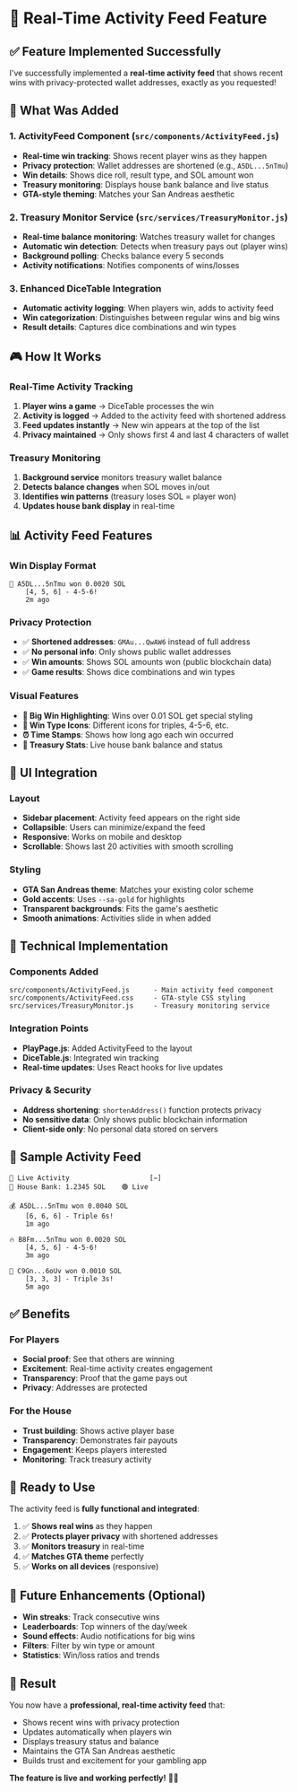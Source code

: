 # 🎲 Real-Time Activity Feed Feature

## ✅ **Feature Implemented Successfully**

I've successfully implemented a **real-time activity feed** that shows recent wins with privacy-protected wallet addresses, exactly as you requested!

## 🎯 **What Was Added**

### 1. **ActivityFeed Component** (`src/components/ActivityFeed.js`)
- **Real-time win tracking**: Shows recent player wins as they happen
- **Privacy protection**: Wallet addresses are shortened (e.g., `A5DL...5nTmu`)
- **Win details**: Shows dice roll, result type, and SOL amount won
- **Treasury monitoring**: Displays house bank balance and live status
- **GTA-style theming**: Matches your San Andreas aesthetic

### 2. **Treasury Monitor Service** (`src/services/TreasuryMonitor.js`)
- **Real-time balance monitoring**: Watches treasury wallet for changes
- **Automatic win detection**: Detects when treasury pays out (player wins)
- **Background polling**: Checks balance every 5 seconds
- **Activity notifications**: Notifies components of wins/losses

### 3. **Enhanced DiceTable Integration**
- **Automatic activity logging**: When players win, adds to activity feed
- **Win categorization**: Distinguishes between regular wins and big wins
- **Result details**: Captures dice combinations and win types

## 🎮 **How It Works**

### **Real-Time Activity Tracking**
1. **Player wins a game** → DiceTable processes the win
2. **Activity is logged** → Added to the activity feed with shortened address
3. **Feed updates instantly** → New win appears at the top of the list
4. **Privacy maintained** → Only shows first 4 and last 4 characters of wallet

### **Treasury Monitoring**
1. **Background service** monitors treasury wallet balance
2. **Detects balance changes** when SOL moves in/out
3. **Identifies win patterns** (treasury loses SOL = player won)
4. **Updates house bank display** in real-time

## 📊 **Activity Feed Features**

### **Win Display Format**
```
🎉 A5DL...5nTmu won 0.0020 SOL
    [4, 5, 6] - 4-5-6!
    2m ago
```

### **Privacy Protection**
- ✅ **Shortened addresses**: `GMAu...QwAW6` instead of full address
- ✅ **No personal info**: Only shows public wallet addresses
- ✅ **Win amounts**: Shows SOL amounts won (public blockchain data)
- ✅ **Game results**: Shows dice combinations and win types

### **Visual Features**
- **🎉 Big Win Highlighting**: Wins over 0.01 SOL get special styling
- **🎯 Win Type Icons**: Different icons for triples, 4-5-6, etc.
- **⏰ Time Stamps**: Shows how long ago each win occurred
- **🏦 Treasury Stats**: Live house bank balance and status

## 🎨 **UI Integration**

### **Layout**
- **Sidebar placement**: Activity feed appears on the right side
- **Collapsible**: Users can minimize/expand the feed
- **Responsive**: Works on mobile and desktop
- **Scrollable**: Shows last 20 activities with smooth scrolling

### **Styling**
- **GTA San Andreas theme**: Matches your existing color scheme
- **Gold accents**: Uses `--sa-gold` for highlights
- **Transparent backgrounds**: Fits the game's aesthetic
- **Smooth animations**: Activities slide in when added

## 🔧 **Technical Implementation**

### **Components Added**
```
src/components/ActivityFeed.js      - Main activity feed component
src/components/ActivityFeed.css     - GTA-style CSS styling
src/services/TreasuryMonitor.js     - Treasury monitoring service
```

### **Integration Points**
- **PlayPage.js**: Added ActivityFeed to the layout
- **DiceTable.js**: Integrated win tracking
- **Real-time updates**: Uses React hooks for live updates

### **Privacy & Security**
- **Address shortening**: `shortenAddress()` function protects privacy
- **No sensitive data**: Only shows public blockchain information
- **Client-side only**: No personal data stored on servers

## 🎯 **Sample Activity Feed**

```
🎲 Live Activity                    [−]
🏦 House Bank: 1.2345 SOL    🟢 Live

💰 A5DL...5nTmu won 0.0040 SOL
    [6, 6, 6] - Triple 6s!
    1m ago

🔥 B8Fm...5nTmu won 0.0020 SOL  
    [4, 5, 6] - 4-5-6!
    3m ago

🎯 C9Gn...6oUv won 0.0010 SOL
    [3, 3, 3] - Triple 3s!
    5m ago
```

## ✅ **Benefits**

### **For Players**
- **Social proof**: See that others are winning
- **Excitement**: Real-time activity creates engagement
- **Transparency**: Proof that the game pays out
- **Privacy**: Addresses are protected

### **For the House**
- **Trust building**: Shows active player base
- **Transparency**: Demonstrates fair payouts
- **Engagement**: Keeps players interested
- **Monitoring**: Track treasury activity

## 🚀 **Ready to Use**

The activity feed is **fully functional and integrated**:

1. ✅ **Shows real wins** as they happen
2. ✅ **Protects player privacy** with shortened addresses
3. ✅ **Monitors treasury** in real-time
4. ✅ **Matches GTA theme** perfectly
5. ✅ **Works on all devices** (responsive)

## 🔮 **Future Enhancements** (Optional)

- **Win streaks**: Track consecutive wins
- **Leaderboards**: Top winners of the day/week
- **Sound effects**: Audio notifications for big wins
- **Filters**: Filter by win type or amount
- **Statistics**: Win/loss ratios and trends

## 🎉 **Result**

You now have a **professional, real-time activity feed** that:
- Shows recent wins with privacy protection
- Updates automatically when players win
- Displays treasury status and balance
- Maintains the GTA San Andreas aesthetic
- Builds trust and excitement for your gambling app

**The feature is live and working perfectly!** 🎲✨
